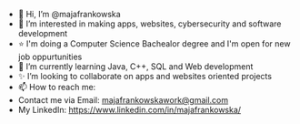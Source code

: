 - 👋 Hi, I’m @majafrankowska
- 👀 I’m interested in making apps, websites, cybersecurity and software development
- ⭐ I'm doing a Computer Science Bachealor degree and I'm open for new job oppurtunities 
- 🌱 I’m currently learning Java, C++, SQL and Web development
- ✨ I’m looking to collaborate on apps and websites oriented projects 
- 📫 How to reach me: 
- Contact me via Email: majafrankowskawork@gmail.com
- My LinkedIn: https://www.linkedin.com/in/majafrankowska/

<!---
majafrankowska/majafrankowska is a ✨ special ✨ repository because its `README.md` (this file) appears on your GitHub profile.
You can click the Preview link to take a look at your changes.
--->
